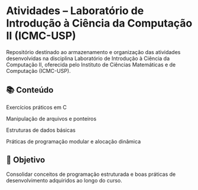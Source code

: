 # Atividades – Laboratório de Introdução à Ciência da Computação II (ICMC-USP)
Repositório destinado ao armazenamento e organização das atividades desenvolvidas na disciplina Laboratório de Introdução à Ciência da Computação II, oferecida pelo Instituto de Ciências Matemáticas e de Computação (ICMC-USP).

## 📚 Conteúdo
Exercícios práticos em C

Manipulação de arquivos e ponteiros

Estruturas de dados básicas

Práticas de programação modular e alocação dinâmica

## 🎯 Objetivo
Consolidar conceitos de programação estruturada e boas práticas de desenvolvimento adquiridos ao longo do curso.
